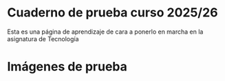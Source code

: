 # Cuaderno de prueba curso 2025/26
Esta es una página de aprendizaje de cara a ponerlo en marcha en la asignatura de Tecnología

# Imágenes de prueba
